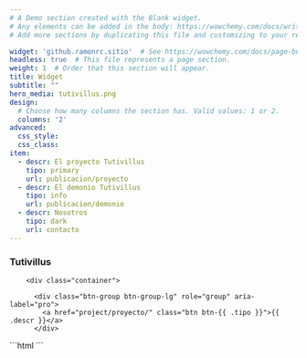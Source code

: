 ```yaml
---
# A Demo section created with the Blank widget.
# Any elements can be added in the body: https://wowchemy.com/docs/writing-markdown-latex/
# Add more sections by duplicating this file and customizing to your requirements.

widget: 'github.ramonrc.sitio'  # See https://wowchemy.com/docs/page-builder/
headless: true  # This file represents a page section.
weight: 1  # Order that this section will appear.
title: Widget
subtitle: ""
hero_media: tutivillus.png
design:
  # Choose how many columns the section has. Valid values: 1 or 2.
  columns: '2'
advanced:
  css_style:
  css_class:
item:
  - descr: El proyecto Tutivillus
    tipo: primary
    url: publicacion/proyecto
  - descr: El demonio Tutivillus
    tipo: info
    url: publicacion/demonio
  - descr: Nosotros
    tipo: dark
    url: contacto
---
```


### Tutivillus

        <div class="container">


<div class="btn-toolbar" role="toolbar" aria-label="Toolbar with button groups">
    
          <div class="btn-group btn-group-lg" role="group" aria-label="pro">
            <a href="project/proyecto/" class="btn btn-{{ .tipo }}">{{ .descr }}</a>
          </div>
    
</div>
```html
    </div>
```
